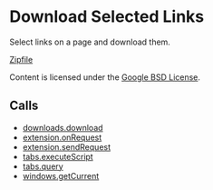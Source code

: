 
Download Selected Links
=======

Select links on a page and download them.

[Zipfile](http://developer.chrome.com/extensions/examples/api/downloads/download_links.zip)

Content is licensed under the [Google BSD License](http://code.google.com/google_bsd_license.html).

Calls
-----

* [downloads.download](http://developer.chrome.com/extensions/downloads.html#method-download)
* [extension.onRequest](http://developer.chrome.com/extensions/extension.html#event-onRequest)
* [extension.sendRequest](http://developer.chrome.com/extensions/extension.html#method-sendRequest)
* [tabs.executeScript](http://developer.chrome.com/extensions/tabs.html#method-executeScript)
* [tabs.query](http://developer.chrome.com/extensions/tabs.html#method-query)
* [windows.getCurrent](http://developer.chrome.com/extensions/windows.html#method-getCurrent)